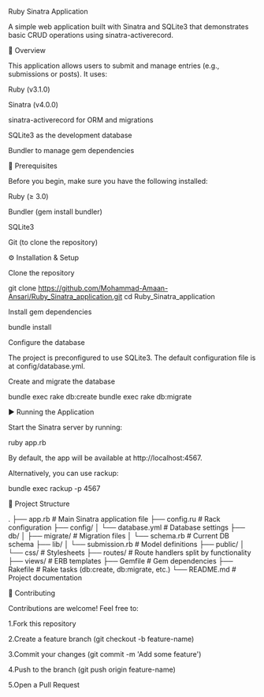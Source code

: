 Ruby Sinatra Application

A simple web application built with Sinatra and SQLite3 that demonstrates basic CRUD operations using sinatra-activerecord.

🚀 Overview

This application allows users to submit and manage entries (e.g., submissions or posts). It uses:

Ruby (v3.1.0)

Sinatra (v4.0.0)

sinatra-activerecord for ORM and migrations

SQLite3 as the development database

Bundler to manage gem dependencies

📝 Prerequisites

Before you begin, make sure you have the following installed:

Ruby (≥ 3.0)

Bundler (gem install bundler)

SQLite3

Git (to clone the repository)

⚙️ Installation & Setup

Clone the repository

git clone https://github.com/Mohammad-Amaan-Ansari/Ruby_Sinatra_application.git
cd Ruby_Sinatra_application

Install gem dependencies

bundle install

Configure the database

The project is preconfigured to use SQLite3. The default configuration file is at config/database.yml.

Create and migrate the database

bundle exec rake db:create
bundle exec rake db:migrate

▶️ Running the Application

Start the Sinatra server by running:

ruby app.rb

By default, the app will be available at http://localhost:4567.

Alternatively, you can use rackup:

bundle exec rackup -p 4567

📂 Project Structure

.
├── app.rb               # Main Sinatra application file
├── config.ru            # Rack configuration
├── config/
│   └── database.yml     # Database settings
├── db/
│   ├── migrate/         # Migration files
│   └── schema.rb        # Current DB schema
├── lib/
│   └── submission.rb    # Model definitions
├── public/
│   └── css/            # Stylesheets
├── routes/              # Route handlers split by functionality
├── views/               # ERB templates
├── Gemfile              # Gem dependencies
├── Rakefile             # Rake tasks (db:create, db:migrate, etc.)
└── README.md            # Project documentation

🤝 Contributing

Contributions are welcome! Feel free to:

 1.Fork this repository

 2.Create a feature branch (git checkout -b feature-name)

 3.Commit your changes (git commit -m 'Add some feature')

 4.Push to the branch (git push origin feature-name)

 5.Open a Pull Request